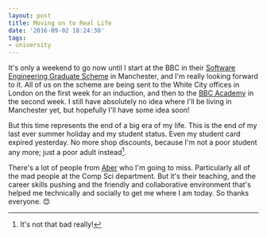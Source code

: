 ```yaml
---
layout: post
title: Moving on to Real Life
date: '2016-09-02 18:24:30'
tags:
- university
---
```


It's only a weekend to go now until I start at the BBC in their [Software Engineering Graduate Scheme](//www.bbc.co.uk/careers/trainee-schemes-and-apprenticeships/technology/digital-media-graduate-scheme) in Manchester, and I'm really looking forward to it. All of us on the scheme are being sent to the White City offices in London on the first week for an induction, and then to the [BBC Academy](//www.bbc.co.uk/academy) in the second week. I still have absolutely no idea where I'll be living in Manchester yet, but hopefully I'll have some idea soon! 

But this time represents the end of a big era of my life. This is the end of my last ever summer holiday and my student status. Even my student card expired yesterday. No more shop discounts, because I'm not a poor student any more; just a poor adult instead[^1].

There's a lot of people from [Aber](https://www.aber.ac.uk/en/) who I'm going to miss. Particularly all of the mad people at the Comp Sci department. But it's their teaching, and the career skills pushing and the friendly and collaborative environment that's helped me technically and socially to get me where I am today. So thanks everyone. 😊

[^1]: It's not that bad really!